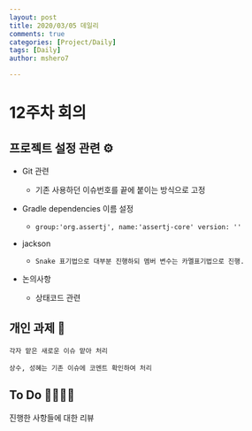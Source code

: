 ```yaml
---
layout: post
title: 2020/03/05 데일리
comments: true
categories: [Project/Daily]
tags: [Daily]
author: mshero7

---
```




# 12주차 회의



## 프로젝트 설정 관련 :gear:

- Git 관련

  - 기존 사용하던 이슈번호를 끝에 붙이는 방식으로 고정

- Gradle dependencies 이름 설정

  - ```
    group:'org.assertj', name:'assertj-core' version: ''
    ```

- jackson

  - ```
    Snake 표기법으로 대부분 진행하되 멤버 변수는 카멜표기법으로 진행.
    ```

- 논의사항

  - 상태코드 관련



## 개인 과제 :pencil:

```
각자 맡은 새로운 이슈 맡아 처리

상수, 성혜는 기존 이슈에 코멘트 확인하여 처리
```



## To Do :family_man_woman_girl_girl:

진행한 사항들에 대한 리뷰
